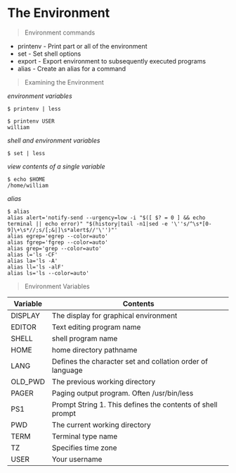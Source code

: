 # The Environment

> Environment commands

- printenv - Print part or all of the environment
- set - Set shell options
- export - Export environment to subsequently executed programs
- alias - Create an alias for a command

> Examining the Environment

*environment variables*

```
﻿$ printenv | less

﻿$ printenv USER
william
```

*shell and environment variables*

```
﻿$ set | less
```

*view contents of a single variable*

```
﻿$ echo $HOME
/home/william
```

*alias*

```
﻿$ alias
alias alert='notify-send --urgency=low -i "$([ $? = 0 ] && echo terminal || echo error)" "$(history|tail -n1|sed -e '\''s/^\s*[0-9]\+\s*//;s/[;&|]\s*alert$//'\'')"'
alias egrep='egrep --color=auto'
alias fgrep='fgrep --color=auto'
alias grep='grep --color=auto'
alias l='ls -CF'
alias la='ls -A'
alias ll='ls -alF'
alias ls='ls --color=auto'
```

> Environment Variables

| Variable | Contents  |
|----------|--------------|
| DISPLAY  | The display for graphical environment |
| EDITOR   | Text editing program name |
| SHELL    | shell program name |
| HOME     | home directory pathname |
| LANG     | Defines the character set and collation order of language |
| OLD_PWD  | The previous working directory |
| PAGER    | Paging output program. Often /usr/bin/less |
| PS1      | Prompt String 1. This defines the contents of shell prompt |
| PWD      | The current working directory |
| TERM     | Terminal type name |
| TZ       | Specifies time zone |
| USER     | Your username |


